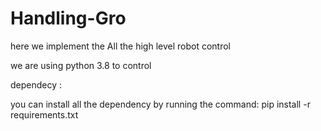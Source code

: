 # Handling-Gro

here we implement the All the high level robot control

we are using python 3.8 to control

dependecy : 

you can install all the dependency by running the command: pip install -r requirements.txt

